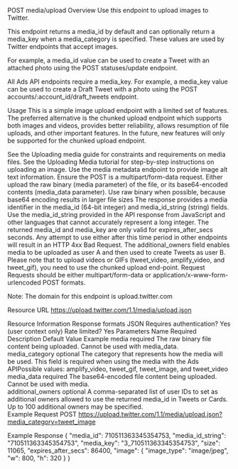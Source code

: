 POST media/upload
Overview
Use this endpoint to upload images to Twitter.

This endpoint returns a media_id by default and can optionally return a media_key when a media_category is specified. These values are used by Twitter endpoints that accept images.

For example, a media_id value can be used to create a Tweet with an attached photo using the POST statuses/update endpoint.

All Ads API endpoints require a media_key. For example, a media_key value can be used to create a Draft Tweet with a photo using the POST accounts/:account_id/draft_tweets endpoint.

Usage
This is a simple image upload endpoint with a limited set of features. The preferred alternative is the chunked upload endpoint which supports both images and videos, provides better reliability, allows resumption of file uploads, and other important features. In the future, new features will only be supported for the chunked upload endpoint.

See the Uploading media guide for constraints and requirements on media files.
See the Uploading Media tutorial for step-by-step instructions on uploading an image.
Use the media metadata endpoint to provide image alt text information.
Ensure the POST is a multipart/form-data request. Either upload the raw binary (media parameter) of the file, or its base64-encoded contents (media_data parameter). Use raw binary when possible, because base64 encoding results in larger file sizes
The response provides a media identifier in the media_id (64-bit integer) and media_id_string (string) fields. Use the media_id_string provided in the API response from JavaScript and other languages that cannot accurately represent a long integer.
The returned media_id and media_key are only valid for expires_after_secs seconds. Any attempt to use either after this time period in other endpoints will result in an HTTP 4xx Bad Request.
The additional_owners field enables media to be uploaded as user A and then used to create Tweets as user B.
Please note that to upload videos or GIFs (tweet_video, amplify_video, and tweet_gif), you need to use the chunked upload end-point.
Request
Requests should be either multipart/form-data or application/x-www-form-urlencoded POST formats.

Note: The domain for this endpoint is upload.twitter.com

Resource URL
https://upload.twitter.com/1.1/media/upload.json

Resource Information
Response formats	JSON
Requires authentication?	Yes (user context only)
Rate limited?	Yes
Parameters
Name	Required	Description	Default Value	Example
media	required	The raw binary file content being uploaded. Cannot be used with media_data.		
media_category	optional	The category that represents how the media will be used. This field is required when using the media with the Ads APIPossible values: amplify_video, tweet_gif, tweet_image, and tweet_video		
media_data	required	The base64-encoded file content being uploaded. Cannot be used with media.		
additional_owners	optional	A comma-separated list of user IDs to set as additional owners allowed to use the returned media_id in Tweets or Cards. Up to 100 additional owners may be specified.		
Example Request
POST https://upload.twitter.com/1.1/media/upload.json?media_category=tweet_image

Example Response
{
  "media_id": 710511363345354753,
  "media_id_string": "710511363345354753",
  "media_key": "3_710511363345354753",
  "size": 11065,
  "expires_after_secs": 86400,
  "image": {
    "image_type": "image/jpeg",
    "w": 800,
    "h": 320
  }
}